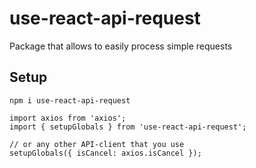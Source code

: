 # use-react-api-request

Package that allows to easily process simple requests

## Setup

```shell
npm i use-react-api-request
```

```tsx
import axios from 'axios';
import { setupGlobals } from 'use-react-api-request';

// or any other API-client that you use
setupGlobals({ isCancel: axios.isCancel });
```
